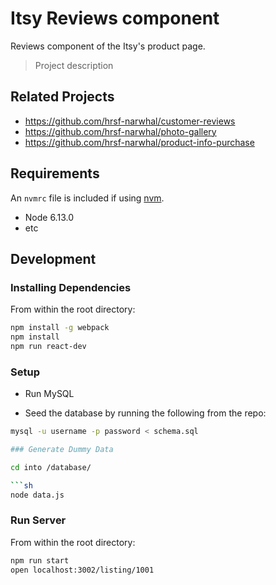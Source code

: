 # Itsy Reviews component

Reviews component of the Itsy's product page.

> Project description

## Related Projects

  - https://github.com/hrsf-narwhal/customer-reviews
  - https://github.com/hrsf-narwhal/photo-gallery
  - https://github.com/hrsf-narwhal/product-info-purchase


## Requirements

An `nvmrc` file is included if using [nvm](https://github.com/creationix/nvm).

- Node 6.13.0
- etc

## Development

### Installing Dependencies

From within the root directory:

```sh
npm install -g webpack
npm install
npm run react-dev
```
### Setup

 - Run MySQL

 - Seed the database by running the following from the repo:

```sh
mysql -u username -p password < schema.sql

### Generate Dummy Data

cd into /database/

```sh
node data.js

```
### Run Server

From within the root directory:

```sh
npm run start
open localhost:3002/listing/1001

